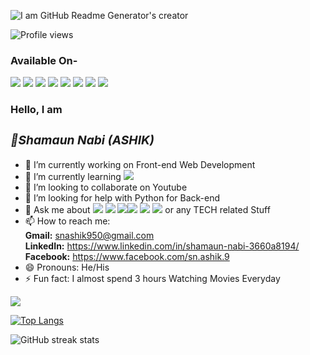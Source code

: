 ![I am GitHub Readme Generator's creator](https://media-exp1.licdn.com/dms/image/C5616AQFs-PFoyUxrvA/profile-displaybackgroundimage-shrink_200_800/0/1607336096308?e=1628121600&v=beta&t=BzOr4OCpQ-okZPmh9pQUqUDMjPfUbV0rJcg3a30i3Ys)

![Profile views](https://gpvc.arturio.dev/Shamaun-Nabi)
### Available On-
<img src="https://img.shields.io/badge/Messenger-00B2FF?style=for-the-badge&logo=messenger&logoColor=white" /> <img src="https://img.shields.io/badge/Gmail-D14836?style=for-the-badge&logo=gmail&logoColor=white" /> <img src="https://img.shields.io/badge/Telegram-2CA5E0?style=for-the-badge&logo=telegram&logoColor=white" /> <img src="https://img.shields.io/badge/Twitter-1DA1F2?style=for-the-badge&logo=twitter&logoColor=white" /> <img src="https://img.shields.io/badge/WhatsApp-25D366?style=for-the-badge&logo=whatsapp&logoColor=white" /> <img src="https://img.shields.io/badge/Discord-7289DA?style=for-the-badge&logo=discord&logoColor=white" /> <img src="https://img.shields.io/badge/Instagram-E4405F?style=for-the-badge&logo=instagram&logoColor=white" /> <img src="https://img.shields.io/badge/GitHub-100000?style=for-the-badge&logo=github&logoColor=white" />

### Hello, I am <i> <h3>👋Shamaun Nabi (ASHIK)</h3></i> 

- 🔭 I’m currently working on Front-end Web Development
- 🌱 I’m currently learning <img src="https://img.shields.io/badge/JavaScript-F7DF1E?style=for-the-badge&logo=javascript&logoColor=black"/>
- 👯 I’m looking to collaborate on Youtube
- 🤔 I’m looking for help with Python for Back-end
- 💬 Ask me about <img src="https://img.shields.io/badge/HTML5-E34F26?style=for-the-badge&logo=html5&logoColor=white" /> <img src="https://img.shields.io/badge/CSS3-1572B6?style=for-the-badge&logo=css3&logoColor=white" /> <img src="https://img.shields.io/badge/Bootstrap-563D7C?style=for-the-badge&logo=bootstrap&logoColor=white" /><img src="https://img.shields.io/badge/Java-ED8B00?style=for-the-badge&logo=java&logoColor=white" /> <img src="https://img.shields.io/badge/C-00599C?style=for-the-badge&logo=c&logoColor=white" /> <img src="https://img.shields.io/badge/C%2B%2B-00599C?style=for-the-badge&logo=c%2B%2B&logoColor=white" /> or any TECH related Stuff
- 📫 How to reach me:<br><b>Gmail:</b> snashik950@gmail.com <br>
                       <b>LinkedIn:</b> https://www.linkedin.com/in/shamaun-nabi-3660a8194/ <br>
                       <b>Facebook:</b> https://www.facebook.com/sn.ashik.9
- 😄 Pronouns: He/His
- ⚡ Fun fact: I almost spend 3 hours Watching Movies Everyday
<img src="https://github-readme-stats.vercel.app/api?username=Shamaun-Nabi&&show_icons=true&title_color=ffffff&icon_color=E4405F&text_color=35B2A4&bg_color=1A1B27">

[![Top Langs](https://github-readme-stats.vercel.app/api/top-langs/?username=Shamaun-Nabi&layout=compact)](https://github.com/anuraghazra/github-readme-stats)

![GitHub streak stats](https://github-readme-streak-stats.herokuapp.com/?user=Shamaun-Nabi)  

